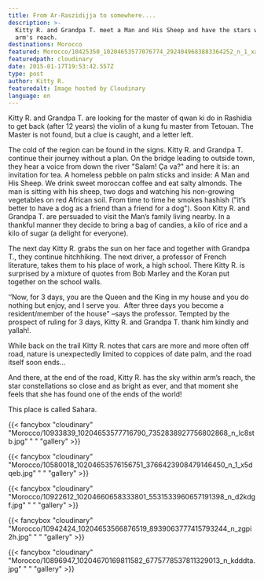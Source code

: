 ```yaml
---
title: From Ar-Raszidijja to somewhere....
description: >-
  Kitty R. and Grandpa T. meet a Man and His Sheep and have the stars within
  arm's reach.
destinations: Morocco
featured: Morocco/10425350_10204653577076774_2924049683883364252_n_1_xauaxl.jpg
featuredpath: cloudinary
date: 2015-01-17T19:53:42.557Z
type: post
author: Kitty R.
featuredalt: Image hosted by Cloudinary
language: en
---
```

Kitty R. and Grandpa T. are looking for the master of qwan ki do in Rashidia to get back (after 12 years) the violin of a kung fu master from Tetouan. The Master is not found, but a clue is caught, and a letter left.

The cold of the region can be found in the signs. Kitty R. and Grandpa T. continue their journey without a plan. On the bridge leading to outside town, they hear a voice from down the river "Salam! Ça va?" and here it is: an invitation for tea. A homeless pebble on palm sticks and inside: A Man and His Sheep. We drink sweet moroccan coffee and eat salty almonds. The man is sitting with his sheep, two dogs and watching his non-growing vegetables on red African soil. From time to time he smokes hashish ("it’s better to have a dog as a friend than a friend for a dog"). Soon Kitty R. and Grandpa T. are persuaded to visit the Man’s family living nearby. In a thankful manner they decide to bring a bag of candies, a kilo of rice and a kilo of sugar (a delight for everyone).

The next day Kitty R. grabs the sun on her face and together with Grandpa T., they continue hitchhiking. The next driver, a professor of French literature, takes them to his place of work, a high school. There Kitty R. is surprised by a mixture of quotes from Bob Marley and the Koran put together on the school walls.

‘’Now, for 3 days, you are the Queen and the King in my house and you do nothing but enjoy, and I serve you.  After three days you become a resident/member of the house" –says the professor. Tempted by the prospect of ruling for 3 days, Kitty R. and Grandpa T. thank him kindly and yallah!.

While back on the trail Kitty R. notes that cars are more and more often off road, nature is unexpectedly limited to coppices of date palm, and the road itself soon ends...

And there, at the end of the road, Kitty R. has the sky within arm’s reach, the star constellations so close and as bright as ever, and that moment she feels that she has found one of the ends of the world! 

This place is called Sahara.

{{< fancybox "cloudinary" "Morocco/10933839_10204653577716790_7352838927756802868_n_lc8stb.jpg" " " "gallery" >}}


{{< fancybox "cloudinary" "Morocco/10580018_10204653576156751_3766423908479146450_n_1_x5dqeb.jpg" " " "gallery" >}}


{{< fancybox "cloudinary" "Morocco/10922612_10204660658333801_5531533960657191398_n_d2kdgf.jpg" " " "gallery" >}}


{{< fancybox "cloudinary" "Morocco/10942424_10204653566876519_8939063777415793244_n_zgpi2h.jpg" " " "gallery" >}}


{{< fancybox "cloudinary" "Morocco/10896947_10204670169811582_6775778537811329013_n_kdddta.jpg" " " "gallery" >}}
